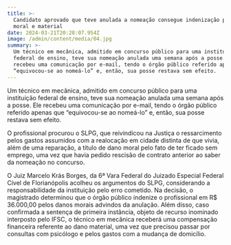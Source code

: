 ```yaml
---
title: >-
  Candidato aprovado que teve anulada a nomeação consegue indenização por dano
  moral e material
date: 2024-03-21T20:28:07.954Z
image: /admin/content/media/04.jpg
summary: >-
  Um técnico em mecânica, admitido em concurso público para uma instituição
  federal de ensino, teve sua nomeação anulada uma semana após a posse. Ele
  recebeu uma comunicação por e-mail, tendo o órgão público referido apenas que
  “equivocou-se ao nomeá-lo” e, então, sua posse restava sem efeito.
---
```

Um técnico em mecânica, admitido em concurso público para uma instituição federal de ensino, teve sua nomeação anulada uma semana após a posse. Ele recebeu uma comunicação por e-mail, tendo o órgão público referido apenas que “equivocou-se ao nomeá-lo” e, então, sua posse restava sem efeito.

O profissional procurou o SLPG, que reivindicou na Justiça o ressarcimento pelos gastos assumidos com a realocação em cidade distinta de que vivia, além de uma reparação, a título de dano moral pelo fato de ter ficado sem emprego, uma vez que havia pedido rescisão de contrato anterior ao saber da nomeação no concurso.

O Juiz Marcelo Krás Borges, da 6ª Vara Federal do Juizado Especial Federal Cível de Florianópolis acolheu os argumentos do SLPG, considerando a responsabilidade da instituição pelo erro cometido. Na decisão, o magistrado determinou que o órgão público indenize o profissional em R$ 36.000,00 pelos danos morais advindos da anulação. Além disso, caso confirmada a sentença de primeira instância, objeto de recurso inominado interposto pelo IFSC, o técnico em mecânica receberá uma compensação financeira referente ao dano material, uma vez que precisou passar por consultas com psicólogo e pelos gastos com a mudança de domicílio.
